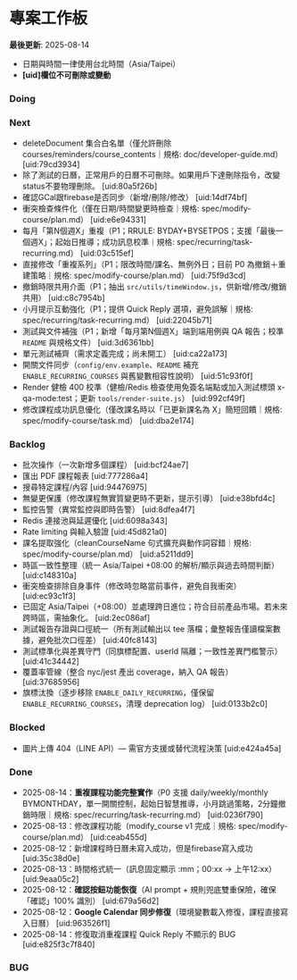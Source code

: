 # 專案工作板 

**最後更新**: 2025-08-14
- 日期與時間一律使用台北時間（Asia/Taipei）
- **[uid]欄位不可刪除或變動**

### Doing

### Next
- deleteDocument 集合白名單（僅允許刪除 courses/reminders/course_contents｜規格: doc/developer-guide.md） [uid:79cd3934]
- 除了測試的日曆，正常用戶的日曆不可刪除。如果用戶下達刪除指令，改變status不要物理刪除。 [uid:80a5f26b]
- 確認GCal跟firebase是否同步（新增/刪除/修改） [uid:14df74bf]
- 衝突檢查條件化（僅在日期/時間變更時檢查｜規格: spec/modify-course/plan.md） [uid:e6e94331]
- 每月「第N個週X」重複（P1；RRULE: BYDAY+BYSETPOS；支援「最後一個週X」；起始日推導；成功訊息校準｜規格: spec/recurring/task-recurring.md） [uid:03c515ef]
- 直接修改「重複系列」（P1；限改時間/課名、無例外日；目前 P0 為撤銷＋重建策略｜規格: spec/modify-course/plan.md） [uid:75f9d3cd]
- 撤銷時限共用介面（P1；抽出 `src/utils/timeWindow.js`，供新增/修改/撤銷共用） [uid:c8c7954b]
- 小月提示互動強化（P1；提供 Quick Reply 選項，避免誤解｜規格: spec/recurring/task-recurring.md） [uid:22045b71]
- 測試與文件補強（P1；新增「每月第N個週X」端到端用例與 QA 報告；校準 `README` 與規格文件） [uid:3d6361bb]
- 單元測試補齊（需求定義完成；尚未開工） [uid:ca22a173]
- 開關文件同步（`config/env.example`、`README` 補充 `ENABLE_RECURRING_COURSES` 與舊變數相容性說明） [uid:51c93f0f]
- Render 健檢 400 校準（健檢/Redis 檢查使用免簽名端點或加入測試標頭 x-qa-mode:test；更新 `tools/render-suite.js`） [uid:992cf49f]
- 修改課程成功訊息優化（僅改課名時以「已更新課名為 X」簡短回饋｜規格: spec/modify-course/task.md） [uid:dba2e174]
### Backlog
- 批次操作（一次新增多個課程） [uid:bcf24ae7]
- 匯出 PDF 課程報表 [uid:777286a4]
- 搜尋特定課程/內容 [uid:94476975]
- 無變更保護（修改課程無實質變更時不更新，提示引導） [uid:e38bfd4c]
- 監控告警（異常監控與即時告警） [uid:8dfea4f7]
- Redis 連接池與延遲優化 [uid:6098a343]
- Rate limiting 與輸入驗證 [uid:45d821a0]
- 課名提取強化（cleanCourseName 句式擴充與動作詞容錯｜規格: spec/modify-course/plan.md） [uid:a5211dd9]
- 時區一致性整理（統一 Asia/Taipei +08:00 的解析/顯示與過去時間判斷） [uid:c148310a]
- 衝突檢查排除自身事件（修改時忽略當前事件，避免自我衝突） [uid:ec93c1f3]
- 已固定 Asia/Taipei（+08:00）並處理跨日進位；符合目前產品市場。若未來跨時區，需抽象化。 [uid:2ec086af]
- 測試報告存證與口徑統一（所有測試輸出以 tee 落檔；彙整報告僅讀檔案數據，避免批次口徑差） [uid:40fc8143]
- 測試標準化與差異守門（同旗標配置、userId 隔離；一致性差異門檻警示） [uid:41c34442]
- 覆蓋率管線（整合 nyc/jest 產出 coverage，納入 QA 報告） [uid:37685956]
- 旗標汰換（逐步移除 `ENABLE_DAILY_RECURRING`，僅保留 `ENABLE_RECURRING_COURSES`，清理 deprecation log） [uid:0133b2c0]
### Blocked
- 圖片上傳 404（LINE API）— 需官方支援或替代流程決策 [uid:e424a45a]
### Done
- 2025-08-14：**重複課程功能完整實作**（P0 支援 daily/weekly/monthly BYMONTHDAY，單一開關控制，起始日智慧推導，小月跳過策略，2分鐘撤銷時限｜規格: spec/recurring/task-recurring.md） [uid:0236f790]
- 2025-08-13：修改課程功能（modify_course v1 完成｜規格: spec/modify-course/plan.md） [uid:ceab455d]
- 2025-08-12：新增課程時日曆未寫入成功，但是firebase寫入成功 [uid:35c38d0e]
- 2025-08-13：時間格式統一（訊息固定顯示 :mm；00:xx → 上午12:xx） [uid:9eaa05c2]
- 2025-08-12：**確認按鈕功能恢復**（AI prompt + 規則兜底雙重保險，確保「確認」100% 識別） [uid:679a56d2]
- 2025-08-12：**Google Calendar 同步修復**（環境變數載入修復，課程直接寫入日曆） [uid:963526f1]
- 2025-08-14：修復取消重複課程 Quick Reply 不顯示的 BUG [uid:e825f3c7f840]
### BUG
